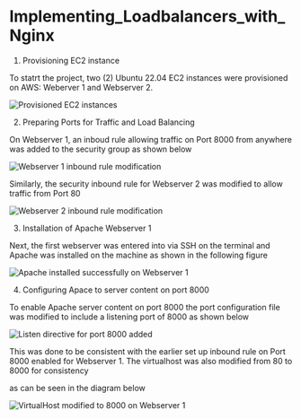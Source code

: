 # Implementing_Loadbalancers_with_Nginx

1. Provisioning EC2 instance

To statrt the project, two (2) Ubuntu 22.04 EC2 instances were provisioned on AWS: Weberver 1 and Webserver 2.

![Provisioned EC2 instances](https://github.com/oghare01/Implementing_Loadbalancers_with_Nginx/assets/141191975/4f9971a6-d44e-40e3-84a2-e592b63dcd94)

2. Preparing Ports for Traffic and Load Balancing

On Webserver 1, an inboud rule allowing traffic on Port 8000 from anywhere was added to the security group as shown below

![Webserver 1 inbound rule modification](https://github.com/oghare01/Implementing_Loadbalancers_with_Nginx/assets/141191975/c18089cd-1c74-4364-8058-310854ac3236)

Similarly, the security inbound rule for Webserver 2 was modified to allow traffic from Port 80

![Webserver 2 inbound rule modification](https://github.com/oghare01/Implementing_Loadbalancers_with_Nginx/assets/141191975/19a1ff90-1ad4-4d3e-9900-1bfd68eeb80a)

3. Installation of Apache Webserver 1

Next, the first webserver was entered into via SSH on the terminal and Apache was installed on the machine as shown in the following figure

![Apache installed successfully on Webserver 1](https://github.com/oghare01/Implementing_Loadbalancers_with_Nginx/assets/141191975/4ce10004-706f-47e7-b507-1a495a86e8e1)


4. Configuring Apace to server content on port 8000

To enable Apache server content on port 8000 the port configuration file was modified to include a listening port of 8000 as shown below

![Listen directive for port 8000 added](https://github.com/oghare01/Implementing_Loadbalancers_with_Nginx/assets/141191975/6577a2aa-7bb6-4ad9-af14-50a1369fd01d)

This was done to be consistent with the earlier set up inbound rule on Port 8000 enabled for Webserver 1. The virtualhost was also modified from 80 to 8000 for consistency

as can be seen in the diagram below

![VirtualHost modified to 8000 on Webserver 1](https://github.com/oghare01/Implementing_Loadbalancers_with_Nginx/assets/141191975/5254565f-aa4f-46e0-82ec-371a03babc02)



